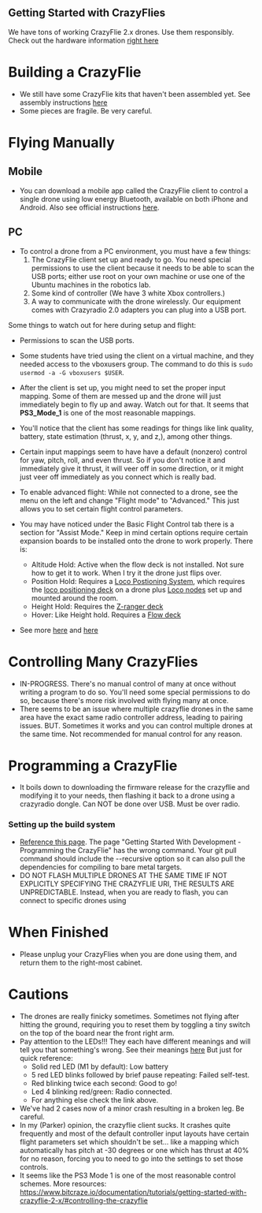 Getting Started with CrazyFlies
-------------------------------
We have tons of working CrazyFlie 2.x drones. Use them responsibly.
Check out the hardware information [right here](https://www.bitcraze.io/documentation/system/platform/cf2-architecture/)
# Building a CrazyFlie
- We still have some CrazyFlie kits that haven't been assembled yet. See assembly instructions [here](https://www.bitcraze.io/documentation/tutorials/getting-started-with-crazyflie-2-x/#assembling)
- Some pieces are fragile. Be very careful.

# Flying Manually

## Mobile
- You can download a mobile app called the CrazyFlie client to control a single drone using low energy Bluetooth, available on both iPhone and Android. Also see official instructions [here](https://www.bitcraze.io/documentation/tutorials/getting-started-with-crazyflie-2-x/#controlling-the-crazyflie).

## PC
- To control a drone from a PC environment, you must have a few things:
  1. The CrazyFlie client set up and ready to go. You need special permissions to use the client because it needs to be able to scan the USB ports; either use root on your own machine or use one of the Ubuntu machines in the robotics lab.
  2. Some kind of controller (We have 3 white Xbox controllers.)
  3. A way to communicate with the drone wirelessly. Our equipment comes with Crazyradio 2.0 adapters you can plug into a USB port.

Some things to watch out for here during setup and flight:
- Permissions to scan the USB ports.
- Some students have tried using the client on a virtual machine, and they needed access to the vboxusers group. The command to do this is `sudo usermod -a -G vboxusers $USER`.
- After the client is set up, you might need to set the proper input mapping. Some of them are messed up and the drone will just immediately begin to fly up and away. Watch out for that. It seems that **PS3_Mode_1** is one of the most reasonable mappings.
- You'll notice that the client has some readings for things like link quality, battery, state estimation (thrust, x, y, and z,), among other things.
- Certain input mappings seem to have have a default (nonzero) control for yaw, pitch, roll, and even thrust. So if you don't notice it and immediately give it thrust, it will veer off in some direction, or it might just veer off immediately as you connect which is really bad.
- To enable advanced flight: While not connected to a drone, see the menu on the left and change "Flight mode" to "Advanced." This just allows you to set certain flight control parameters.
- You may have noticed under the Basic Flight Control tab there is a section for "Assist Mode." Keep in mind certain options require certain expansion boards to be installed onto the drone to work properly. There is:
    - Altitude Hold: Active when the flow deck is not installed. Not sure how to get it to work. When I try it the drone just flips over.
    - Position Hold: Requires a [Loco Postioning System](https://www.bitcraze.io/documentation/system/positioning/loco-positioning-system/), which requires the [loco positioning deck](https://www.bitcraze.io/products/loco-positioning-deck/) on a drone plus [Loco nodes](https://www.bitcraze.io/products/loco-positioning-node/) set up and mounted around the room.
    - Height Hold: Requires the [Z-ranger deck](https://www.bitcraze.io/products/z-ranger-deck-v2/)
    - Hover: Like Height hold. Requires a [Flow deck](https://www.bitcraze.io/products/flow-deck-v2/)

- See more [here](https://www.bitcraze.io/documentation/repository/crazyflie-clients-python/master/userguides/userguide_client) and [here](https://www.bitcraze.io/documentation/tutorials/getting-started-with-crazyflie-2-x/#config-client)

# Controlling Many CrazyFlies

- IN-PROGRESS. There's no manual control of many at once without writing a program to do so. You'll need some special permissions to do so, because there's more risk involved with flying many at once. 
- There seems to be an issue where multiple crazyflie drones in the same area have the exact same radio controller address, leading to pairing issues. BUT. Sometimes it works and you can control multiple drones at the same time. Not recommended for manual control for any reason.

# Programming a CrazyFlie

- It boils down to downloading the firmware release for the crazyflie and modifying it to your needs, then flashing it back to a drone using a crazyradio dongle. Can NOT be done over USB. Must be over radio.
### Setting up the build system
- [Reference this page](https://github.com/bitcraze/crazyflie-firmware/blob/master/docs/building-and-flashing/build.md). The page "Getting Started With Development - Programming the CrazyFlie" has the wrong command. Your git pull command should include the --recursive option so it can also pull the dependencies for compiling to bare metal targets.
- DO NOT FLASH MULTIPLE DRONES AT THE SAME TIME IF NOT EXPLICITLY SPECIFYING THE CRAZYFLIE URI, THE RESULTS ARE UNPREDICTABLE. Instead, when you are ready to flash, you can connect to specific drones using 

# When Finished

- Please unplug your CrazyFlies when you are done using them, and return them to the right-most cabinet.

# Cautions

- The drones are really finicky sometimes. Sometimes not flying after hitting the ground, requiring you to reset them by toggling a tiny switch on the top of the board near the front right arm.
- Pay attention to the LEDs!!! They each have different meanings and will tell you that something's wrong. See their meanings [here](https://www.bitcraze.io/documentation/tutorials/getting-started-with-crazyflie-2-x/#leds) But just for quick reference: 
    - Solid red LED (M1 by default): Low battery
    - 5 red LED blinks followed by brief pause repeating: Failed self-test.
    - Red blinking twice each second: Good to go!
    - Led 4 blinking red/green: Radio connected.
    - For anything else check the link above.
- We've had 2 cases now of a minor crash resulting in a broken leg. Be careful.
- In my (Parker) opinion, the crazyflie client sucks. It crashes quite frequently and most of the default controller input layouts have certain flight parameters set which shouldn't be set... like a mapping which automatically has pitch at -30 degrees or one which has thrust at 40% for no reason, forcing you to need to go into the settings to set those controls.
- It seems like the PS3 Mode 1 is one of the most reasonable control schemes.
More resources: https://www.bitcraze.io/documentation/tutorials/getting-started-with-crazyflie-2-x/#controlling-the-crazyflie
